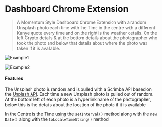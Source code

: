 # Dashboard Chrome Extension
> A Momentum Style Dashboard Chrome Extension with a random Unsplash photo each time with the Time in the centre with a different Kanye quote every time and on the right is the weather details. On the left Crypto details & at the bottom details about the photographer who took the photo and below that details about where the photo was taken if it is available.


![Example1](dashboard_1.png)

![Example2](Dashboard_2.png)


#### Features
The Unsplash photo is random and is pulled with a Scrimba API based on the [Unplash API](https://unsplash.com/documentation#get-a-random-photo). Each time a new Unsplash photo is pulled out of random. At the bottom left of each photo is a hyperlink name of the photographer, below this is the details about the location of the photo if it is available. 

In the Centre is the Time using the `setInterval()` method along with the `new Date()` along with the `toLocaleTimeString()` method
